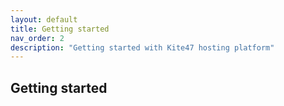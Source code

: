 ```yaml
---
layout: default
title: Getting started        
nav_order: 2
description: "Getting started with Kite47 hosting platform"
---
```



## Getting started
